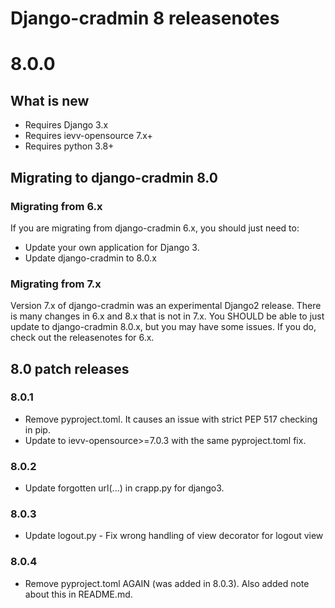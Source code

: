 Django-cradmin 8 releasenotes
=============================


8.0.0
=====

## What is new

- Requires Django 3.x
- Requires ievv-opensource 7.x+
- Requires python 3.8+


## Migrating to django-cradmin 8.0

### Migrating from 6.x
If you are migrating from django-cradmin 6.x, you should just need to:

- Update your own application for Django 3.
- Update django-cradmin to 8.0.x


### Migrating from 7.x
Version 7.x of django-cradmin was an experimental Django2 release. There is many changes
in 6.x and 8.x that is not in 7.x. You SHOULD be able to just update to django-cradmin 8.0.x,
but you may have some issues. If you do, check out the releasenotes for 6.x.


## 8.0 patch releases

### 8.0.1
- Remove pyproject.toml. It causes an issue with strict PEP 517 checking in pip.
- Update to ievv-opensource>=7.0.3 with the same pyproject.toml fix.

### 8.0.2
- Update forgotten url(...) in crapp.py for django3.

### 8.0.3
- Update logout.py - Fix wrong handling of view decorator for logout view

### 8.0.4
- Remove pyproject.toml AGAIN (was added in 8.0.3). Also added note about this in README.md.
